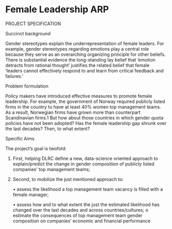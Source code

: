 # Female Leadership ARP

PROJECT SPECIFICATION

Succinct background

Gender stereotypes explain the underrepresentation of female leaders. For example, gender stereotypes regarding emotions play a central role because they serve as an overarching organizing principle for other beliefs. There is substantial evidence the long-standing lay belief that ‘emotion detracts from rational thought’ justifies the related belief that female ‘leaders cannot effectively respond to and learn from critical feedback and failures.’

Problem formulation

Policy makers have introduced effective measures to promote female leadership. For example, the government of Norway required publicly listed firms in the country to have at least 40% women top management teams. As a result, Norwegian firms have grown more than counterpart Scandinavian firms.1 But how about those countries in which gender quota policies have not been adopted? Has the female leadership gap shrunk over the last decades? Then, to what extent?

Specific Aims

The project’s goal is twofold:

1. First, helping DLRC define a new, data-science oriented approach to explain/predict the change in gender composition of publicly listed companies’ top management teams;

2. Second, to mobilize the just mentioned approach to:

   • assess the likelihood a top management team vacancy is filled with a
female manager;

   • assess how and to what extent the just the estimated likelihood has
changed over the last decades and across countries/cultures; o estimate the consequences of top management team gender
composition on companies’ economic and financial performance
